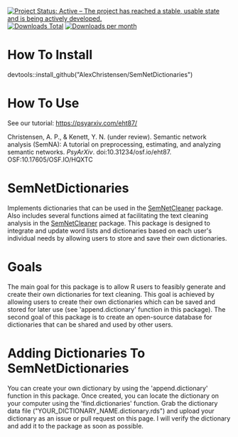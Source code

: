 [![Project Status: Active – The project has reached a stable, usable state and is being actively developed.](https://www.repostatus.org/badges/latest/active.svg)](https://www.repostatus.org/#active)[![Downloads Total](https://cranlogs.r-pkg.org/badges/grand-total/SemNetDictionaries?color=brightgreen)](https://cran.r-project.org/package=SemNetDictionaries) [![Downloads per month](http://cranlogs.r-pkg.org/badges/SemNetDictionaries?color=brightgreen)](https://cran.r-project.org/package=SemNetDictionaries) 

# How To Install
devtools::install_github("AlexChristensen/SemNetDictionaries")

# How To Use
See our tutorial: https://psyarxiv.com/eht87/

Christensen, A. P., & Kenett, Y. N. (under review). Semantic network analysis (SemNA): A tutorial on preprocessing, estimating, and analyzing    semantic networks. *PsyArXiv*. doi:10.31234/osf.io/eht87. OSF:10.17605/OSF.IO/HQXTC

# SemNetDictionaries
Implements dictionaries that can be used in the [SemNetCleaner](https://github.com/AlexChristensen/SemNetCleaner) package. Also includes several functions aimed at facilitating the text cleaning analysis in the [SemNetCleaner](https://github.com/AlexChristensen/SemNetCleaner) package. This package is designed to integrate and update word lists and dictionaries based on each user's individual needs by allowing users to store and save their own dictionaries.

# Goals
The main goal for this package is to allow R users to feasibly generate and create their own dictionaries for text cleaning. This goal is achieved by allowing users to create their own dictionaries which can be saved and stored for later use (see 'append.dictionary' function in this package). The second goal of this package is to create an open-source database for dictionaries that can be shared and used by other users.

# Adding Dictionaries To SemNetDictionaries
You can create your own dictionary by using the 'append.dictionary' function in this package. Once created, you can locate the dictionary on your computer using the 'find.dictionaries' function. Grab the dictionary data file ("YOUR_DICTIONARY_NAME.dictionary.rds") and upload your dictionary as an issue or pull request on this page. I will verify the dictionary and add it to the package as soon as possible.
